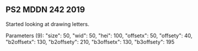 ## PS2 MDDN 242 2019

Started looking at drawing letters.

Parameters (9):
  "size": 50,
  "wid": 50,
  "hei": 100,
  "offsetx": 50,
  "offsety": 40,
  "b2offsetx": 130,
  "b2offsety": 210,
  "b3offsetx": 130,
  "b3offsety": 195

